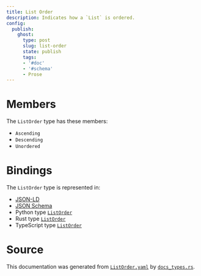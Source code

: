 ```yaml
---
title: List Order
description: Indicates how a `List` is ordered.
config:
  publish:
    ghost:
      type: post
      slug: list-order
      state: publish
      tags:
      - '#doc'
      - '#schema'
      - Prose
---
```


# Members

The `ListOrder` type has these members:

- `Ascending`
- `Descending`
- `Unordered`

# Bindings

The `ListOrder` type is represented in:

- [JSON-LD](https://stencila.org/ListOrder.jsonld)
- [JSON Schema](https://stencila.org/ListOrder.schema.json)
- Python type [`ListOrder`](https://github.com/stencila/stencila/blob/main/python/python/stencila/types/list_order.py)
- Rust type [`ListOrder`](https://github.com/stencila/stencila/blob/main/rust/schema/src/types/list_order.rs)
- TypeScript type [`ListOrder`](https://github.com/stencila/stencila/blob/main/ts/src/types/ListOrder.ts)

# Source

This documentation was generated from [`ListOrder.yaml`](https://github.com/stencila/stencila/blob/main/schema/ListOrder.yaml) by [`docs_types.rs`](https://github.com/stencila/stencila/blob/main/rust/schema-gen/src/docs_types.rs).

